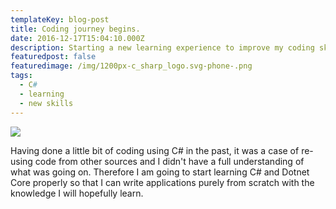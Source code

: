 ```yaml
---
templateKey: blog-post
title: Coding journey begins.
date: 2016-12-17T15:04:10.000Z
description: Starting a new learning experience to improve my coding skills.
featuredpost: false
featuredimage: /img/1200px-c_sharp_logo.svg-phone-.png
tags:
  - C#
  - learning
  - new skills
---
```

![](/img/1200px-c_sharp_logo.svg-phone-.png)

Having done a little bit of coding using C# in the past, it was a case of re-using code from other sources and I didn't have a full understanding of what was going on. Therefore I am going to start learning C# and Dotnet Core properly so that I can write applications purely from scratch with the knowledge I will hopefully learn.